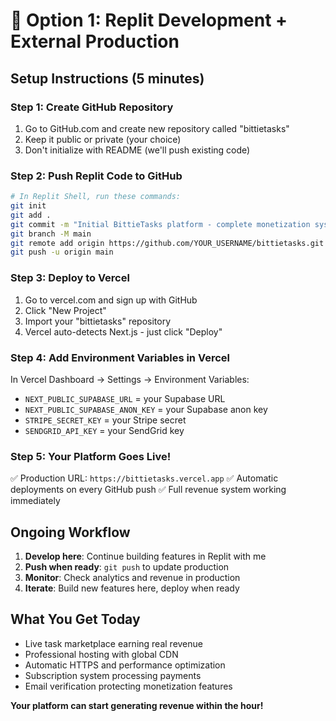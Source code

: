 # 🚀 Option 1: Replit Development + External Production

## Setup Instructions (5 minutes)

### Step 1: Create GitHub Repository
1. Go to GitHub.com and create new repository called "bittietasks"
2. Keep it public or private (your choice)
3. Don't initialize with README (we'll push existing code)

### Step 2: Push Replit Code to GitHub
```bash
# In Replit Shell, run these commands:
git init
git add .
git commit -m "Initial BittieTasks platform - complete monetization system"
git branch -M main
git remote add origin https://github.com/YOUR_USERNAME/bittietasks.git
git push -u origin main
```

### Step 3: Deploy to Vercel
1. Go to vercel.com and sign up with GitHub
2. Click "New Project" 
3. Import your "bittietasks" repository
4. Vercel auto-detects Next.js - just click "Deploy"

### Step 4: Add Environment Variables in Vercel
In Vercel Dashboard → Settings → Environment Variables:
- `NEXT_PUBLIC_SUPABASE_URL` = your Supabase URL
- `NEXT_PUBLIC_SUPABASE_ANON_KEY` = your Supabase anon key  
- `STRIPE_SECRET_KEY` = your Stripe secret
- `SENDGRID_API_KEY` = your SendGrid key

### Step 5: Your Platform Goes Live!
✅ Production URL: `https://bittietasks.vercel.app`
✅ Automatic deployments on every GitHub push
✅ Full revenue system working immediately

## Ongoing Workflow
1. **Develop here**: Continue building features in Replit with me
2. **Push when ready**: `git push` to update production
3. **Monitor**: Check analytics and revenue in production
4. **Iterate**: Build new features here, deploy when ready

## What You Get Today
- Live task marketplace earning real revenue
- Professional hosting with global CDN
- Automatic HTTPS and performance optimization  
- Subscription system processing payments
- Email verification protecting monetization features

**Your platform can start generating revenue within the hour!**
